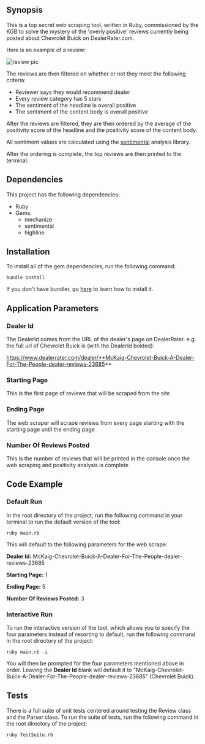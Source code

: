 ## Synopsis

This is a top secret web scraping tool, written in Ruby, commissioned by the KGB to solve the mystery of the 'overly positive' reviews currently being posted about Chevrolet Buick on DealerRater.com. 

Here is an example of a review:

![review pic](https://github.com/backdoer/Scraper/blob/master/Assets/review.png)

The reviews are then filtered on whether or not they meet the following criteria:

* Reviewer says they would recommend dealer
* Every review category has 5 stars
* The sentiment of the headline is overall positive
* The sentiment of the content body is overall positive  

After the reviews are filtered, they are then ordered by the average of the positivity score of the headline and the positivity score of the content body. 

All sentiment values are calculated using the [sentimental](https://github.com/7compass/sentimental) analysis library.

After the ordering is complete, the top reviews are then printed to the terminal.

## Dependencies
This project has the following dependencies:
* Ruby
* Gems:
	* mechanize
	* sentimental
	* highline

## Installation

To install all of the gem dependencies, run the following command:

```
bundle install
```

If you don't have bundler, go [here](http://bundler.io/) to learn how to install it.

## Application Parameters
### Dealer Id
The DealerId comes from the URL of the dealer's page on DealerRater.
e.g. the full url of Chevrolet Buick is (with the DealerId bolded):

https://www.dealerrater.com/dealer/**McKaig-Chevrolet-Buick-A-Dealer-For-The-People-dealer-reviews-23685**

### Starting Page
This is the first page of reviews that will be scraped from the site

### Ending Page
The web scraper will scrape reviews from every page starting with the starting page until the ending page

### Number Of Reviews Posted
This is the number of reviews that will be printed in the console once the web scraping and positivity analysis is complete

## Code Example

### Default Run
In the root directory of the project, run the following command in your terminal to run the default version of the tool:
```
ruby main.rb
```

This will default to the following parameters for the web scrape:

**Dealer Id:** McKaig-Chevrolet-Buick-A-Dealer-For-The-People-dealer-reviews-23685

**Starting Page:** 1

**Ending Page:** 5

**Number Of Reviews Posted:** 3


### Interactive Run
To run the interactive version of the tool, which allows you to specify the four parameters instead of resorting to default, run the following command in the root directory of the project:

```
ruby main.rb -i
```

You will then be prompted for the four parameters mentioned above in order. Leaving the **Dealer Id** blank will default it to "McKaig-Chevrolet-Buick-A-Dealer-For-The-People-dealer-reviews-23685" (Chevrolet Buick).


## Tests

There is a full suite of unit tests centered around testing the Review class and the Parser class. To run the suite of tests, run the following command in the root directory of the project:

```
ruby TestSuite.rb
```

